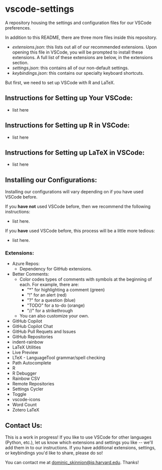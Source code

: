 # vscode-settings
A repository housing the settings and configuration files for our VSCode preferences.

In addition to this README, there are three more files inside this repository. 
* *extensions.json*: this lists out all of our recommended extensions. Upon opening this file in VSCode, you will be prompted to install these extensions. A full list of these extensions are below, in the extensions section.
* *settings.json*: this contains all of our non-default settings.
* *keybindings.json*: this contains our specialty keyboard shortcuts.

But first, we need to set up VSCode with R and LaTeX.

## Instructions for Setting up Your VSCode:
* list here

## Instructions for Setting up R in VSCode:
* list here

## Instructions for Setting up LaTeX in VSCode:
* list here

## Installing our Configurations:

Installing our configurations will vary depending on if you have used VSCode before.

If you **have not** used VSCode before, then we recommend the following instructions:
* list here.

If you **have** used VSCode before, this process will be a little more tedious:
* list here.

### Extensions:
* Azure Repos:
  * Dependency for GitHub extensions.
* Better Comments:
  * Color codes types of comments with symbols at the beginning of each. For example, there are:
    * "*" for highlighting a comment (green)
    * "!" for an alert (red)
    * "?" for a question (blue)
    * "TODO" for a to-do (orange)
    * "//" for a strikethrough
  * You can also customize your own.
* GitHub Copilot
* GitHub Copilot Chat
* GitHub Pull Requets and Issues
* GitHub Repositories
* indent-rainbow
* LaTeX Utilities
* Live Preview
* LTeX - LanguageTool grammar/spell checking
* Path Autocomplete
* R
* R Debugger
* Rainbow CSV
* Remote Repositories
* Settings Cycler
* Toggle
* vscode-icons
* Word Count
* Zotero LaTeX

## Contact Us:
This is a work in progress! If you like to use VSCode for other languages (Python, etc.), let us know which extensions and settings you like -- we'll add them in to our instructions. If you have additional extensions, settings, or keybindings you'd like to share, please do so!

You can contact me at dominic_skinnion@iq.harvard.edu. Thanks!
